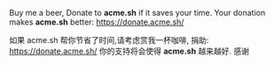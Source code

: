 Buy me a beer, Donate to **acme.sh** if it saves your time. Your donation makes **acme.sh** better: https://donate.acme.sh/

如果 acme.sh 帮你节省了时间,请考虑赏我一杯咖啡, 捐助: https://donate.acme.sh/
你的支持将会使得 **acme.sh** 越来越好.
感谢

